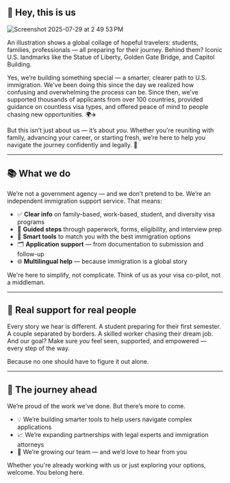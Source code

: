 ## 👋 Hey, this is us
<img src="https://github.com/user-attachments/assets/a1ca635f-2f8a-4233-9302-ba52be85ddfd" alt="Screenshot 2025-07-29 at 2 49 53 PM" style="max-width: 100%; height: auto;" />

An illustration shows a global collage of hopeful travelers: students, families, professionals — all preparing for their journey. Behind them? Iconic U.S. landmarks like the Statue of Liberty, Golden Gate Bridge, and Capitol Building.

Yes, we’re building something special — a smarter, clearer path to U.S. immigration. We've been doing this since the day we realized how confusing and overwhelming the process can be. Since then, we’ve supported thousands of applicants from over 100 countries, provided guidance on countless visa types, and offered peace of mind to people chasing new opportunities. 🌍✈️

But this isn’t just about us — it’s about *you*. Whether you're reuniting with family, advancing your career, or starting fresh, we’re here to help you navigate the journey confidently and legally. 🛂

---

## 📚 What we do

We’re not a government agency — and we don’t pretend to be. We’re an independent immigration support service. That means:

* ✅ **Clear info** on family-based, work-based, student, and diversity visa programs
* 🧩 **Guided steps** through paperwork, forms, eligibility, and interview prep
* 🧠 **Smart tools** to match you with the best immigration options
* 🗂️ **Application support** — from documentation to submission and follow-up
* 🌐 **Multilingual help** — because immigration is a global story

We're here to simplify, not complicate. Think of us as your visa co-pilot, not a middleman.

---

## 💬 Real support for real people

Every story we hear is different. A student preparing for their first semester. A couple separated by borders. A skilled worker chasing their dream job. And our goal? Make sure *you* feel seen, supported, and empowered — every step of the way.

Because no one should have to figure it out alone.

---

## 🚀 The journey ahead

We’re proud of the work we’ve done. But there’s more to come.

* 💡 We’re building smarter tools to help users navigate complex applications
* 📈 We’re expanding partnerships with legal experts and immigration attorneys
* 🤝 We’re growing our team — and we’d love to hear from you

Whether you're already working with us or just exploring your options, welcome. You belong here.
